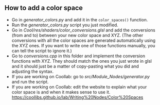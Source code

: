 
## How to add a color space

- Go in *generator_colors.py* and add it in the `color_spaces()` function.
- Run the *generator_colors.py* script you just modified.
- Go in *Cool/res/shaders/color_conversions.glsl* and add the conversions (from and to) between your new color space and XYZ. (The other conversions with all the color spaces are generated automatically using the XYZ ones. If you want to write one of those functions manually, you can tell the script to ignore it.)
- Go to *conversions.cpp* in this folder and implement the conversion functions with XYZ. They should match the ones you just wrote in glsl and it should just be a matter of copy-pasting what you did and adjusting the syntax.
- If you are working on Coollab: go to *src/Module_Nodes/generator.py* and run the script.
- If you are working on Coollab: edit the website to explain what your color space is and when it makes sense to use it. https://coollibs.github.io/lab/Writing%20Nodes/Color%20Spaces